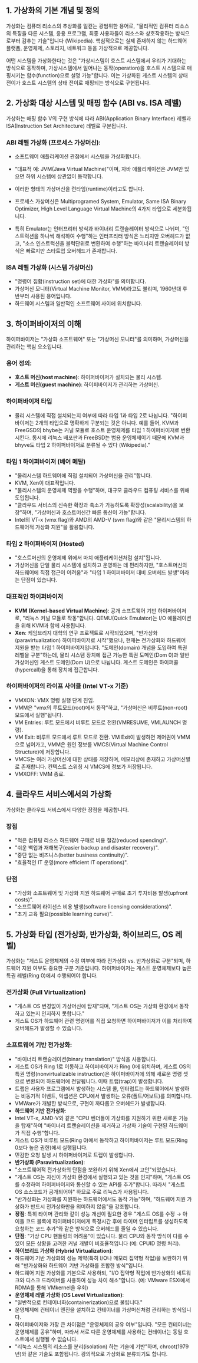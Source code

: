 ## 1. 가상화의 기본 개념 및 정의

가상화는 컴퓨터 리소스의 추상화를 일컫는 광범위한 용어로, "물리적인 컴퓨터 리소스의 특징을 다른 시스템, 응용 프로그램, 최종 사용자들이 리소스와 상호작용하는 방식으로부터 감추는 기술"입니다 (Wikipedia). 핵심적으로는 실제 존재하지 않는 하드웨어 플랫폼, 운영체제, 스토리지, 네트워크 등을 가상적으로 제공합니다.

어떤 시스템을 가상화한다는 것은 "가상시스템이 호스트 시스템에서 우리가 기대하는 방식으로 동작하며, 가상시스템에서 일어나는 동작(operation)을 호스트 시스템으로 매핑시키는 함수(function)으로 설명 가능"합니다. 이는 가상화된 게스트 시스템의 상태 전이가 호스트 시스템의 상태 전이로 매핑되는 방식으로 구현됩니다.

## 2. 가상화 대상 시스템 및 매핑 함수 (ABI vs. ISA 레벨)

가상화는 매핑 함수 V의 구현 방식에 따라 ABI(Application Binary Interface) 레벨과 ISA(Instruction Set Architecture) 레벨로 구분됩니다.

### ABI 레벨 가상화 (프로세스 가상머신):
- 소프트웨어 애플리케이션 관점에서 시스템을 가상화합니다.
- "대표적 예: JVM(Java Virtual Machine)"이며, 자바 애플리케이션은 JVM만 있으면 하위 시스템에 상관없이 동작합니다.
- 이러한 형태의 가상머신을 런타임(runtime)이라고도 합니다.

- 프로세스 가상머신은 Multiprogramed System, Emulator, Same ISA Binary Optimizer, High Level Language Virtual Machine의 4가지 타입으로 세분화됩니다. 
- 특히 Emulator는 인터프리터 방식과 바이너리 트랜슬레이터 방식으로 나뉘며, "인스트럭션을 하나씩 해석하여 수행"하는 인터프리터 방식은 느리지만 오버헤드가 없고, "소스 인스트럭션을 블럭단위로 변환하여 수행"하는 바이너리 트랜슬레이터 방식은 빠르지만 스타트업 오버헤드가 존재합니다.

### ISA 레벨 가상화 (시스템 가상머신)
- "명령어 집합(instruction set)에 대한 가상화"를 의미합니다.
- 가상머신 모니터(Virtual Machine Monitor, VMM)라고도 불리며, 1960년대 후반부터 사용된 용어입니다.
- 하드웨어 시스템과 일반적인 소프트웨어 사이에 위치합니다.

## 3. 하이퍼바이저의 이해

하이퍼바이저는 "가상화 소프트웨어" 또는 "가상머신 모니터"를 의미하며, 가상머신을 관리하는 핵심 요소입니다.

### 용어 정의:
- **호스트 머신(host machine)**: 하이퍼바이저가 설치되는 물리 시스템.
- **게스트 머신(guest machine)**: 하이퍼바이저가 관리하는 가상머신.

### 하이퍼바이저 타입
- 물리 시스템에 직접 설치되는지 여부에 따라 타입 1과 타입 2로 나뉩니다. "하이퍼바이저는 2개의 타입으로 명확하게 구분되는 것은 아니다. 예를 들어, KVM과 FreeGSD의 bhybe는 커널 모듈로 호스트 운영체제를 타입 1 하이퍼바이저로 변환시킨다. 동시에 리눅스 배포판과 FreeBSD는 범용 운영체제이기 때문에 KVM과 bhyve도 타입 2 하이퍼바이저로 분류될 수 있다 (Wikipedia)."

### 타입 1 하이퍼바이저 (베어 메탈)
- "물리시스템 하드웨어에 직접 설치되어 가상머신을 관리"합니다.
- KVM, Xen이 대표적입니다.
- "물리시스템의 운영체제 역할을 수행"하며, 대규모 클라우드 컴퓨팅 서비스를 위해 도입됩니다.
- "클라우드 서비스의 신속한 확장과 축소가 가능하도록 확장성(scalability)을 보장"하며, "가상머신과 호스트머신간 빠른 통신이 가능"합니다.
- Intel의 VT-x (vmx flag)와 AMD의 AMD-V (svm flag)와 같은 "물리시스템의 하드웨어적 가상화 지원"을 활용합니다.

### 타입 2 하이퍼바이저 (Hosted)
- "호스트머신의 운영체제 위에서 마치 애플리케이션처럼 설치"됩니다.
- 가상머신을 단일 물리 시스템에 설치하고 운영하는 데 편리하지만, "호스트머신의 하드웨어에 직접 접근이 어려움"과 "타입 1 하이퍼바이저 대비 오버헤드 발생"이라는 단점이 있습니다.

### 대표적인 하이퍼바이저
- **KVM (Kernel-based Virtual Machine)**: 공개 소프트웨어 기반 하이퍼바이저로, "리눅스 커널 모듈로 작동"합니다. QEMU(Quick Emulator)는 I/O 에뮬레이션을 위해 KVM과 함께 사용됩니다.
- **Xen**: 케임브리지 대학의 연구 프로젝트로 시작되었으며, "반가상화(paravirtualization) 하이퍼바이저로 시작"했으나, 현재는 전가상화와 하드웨어 지원을 받는 타입 1 하이퍼바이저입니다. "도메인(domain) 개념을 도입하여 특권레벨을 구분"하는데, 물리 시스템 장치에 접근 가능한 특권 도메인(Dom 0)과 일반 가상머신인 게스트 도메인(Dom U)으로 나뉩니다. 게스트 도메인은 하이퍼콜(hypercall)을 통해 장치에 접근합니다.

### 하이퍼바이저의 라이프 사이클 (Intel VT-x 기준)
- VMXON: VMX 명령 실행 단계 진입.
- VMM은 "vmx의 루트모드(root)에서 동작"하고, "가상머신은 비루트(non-root) 모드에서 실행"됩니다.
- VM Entries: 루트 모드에서 비루트 모드로 전환(VMRESUME, VMLAUNCH 명령).
- VM Exit: 비루트 모드에서 루트 모드로 전환. VM Exit이 발생하면 제어권이 VMM으로 넘어가고, VMM은 원인 정보를 VMCS(Virtual Machine Control Structure)에 저장합니다.
- VMCS는 여러 가상머신에 대한 상태를 저장하며, 메모리상에 존재하고 가상머신별로 존재합니다. 컨텍스트 스위칭 시 VMCS에 정보가 저장됩니다.
- VMXOFF: VMM 종료.

## 4. 클라우드 서비스에서의 가상화

가상화는 클라우드 서비스에서 다양한 장점을 제공합니다.

### 장점
- "적은 컴퓨팅 리소스 하드웨어 구매로 비용 절감(reduced spending)".
- "쉬운 백업과 재해복구(easier backup and disaster recovery)".
- "중단 없는 비즈니스(better business continuity)".
- "효율적인 IT 운영(more efficient IT operations)".

### 단점
- "가상화 소프트웨어 및 가상화 지원 하드웨어 구매로 초기 투자비용 발생(upfront costs)".
- "소프트웨어 라이선스 비용 발생(software licensing considerations)".
- "초기 교육 필요(possible learning curve)".

## 5. 가상화 타입 (전가상화, 반가상화, 하이브리드, OS 레벨)

가상화는 "게스트 운영체제의 수정 여부에 따라 전가상화 vs. 반가상화로 구분"되며, 하드웨어 지원 여부도 중요한 구분 기준입니다. 하이퍼바이저는 게스트 운영체제보다 높은 특권 레벨(Ring 0)에서 수행되어야 합니다.

### 전가상화 (Full Virtualization)
- "게스트 OS 변경없이 가상머신에 탑재"되며, "게스트 OS는 가상화 환경에서 동작하고 있는지 인지하지 못합니다."
- 게스트 OS가 하드웨어 관련 명령어를 직접 요청하면 하이퍼바이저가 이를 처리하여 오버헤드가 발생할 수 있습니다.

### **소프트웨어 기반 전가상화**:
- "바이너리 트랜슬레이션(binary translation)" 방식을 사용합니다.
- 게스트 OS가 Ring 1로 이동하고 하이퍼바이저가 Ring 0에 위치하며, 게스트 OS의 특권 명령(nonvirtualizable instruction)은 하이퍼바이저에 의해 새로운 명령 셋으로 변환되어 하드웨어에 전달됩니다. 이때 트랩(trap)이 발생합니다.
- 트랩은 사용자 프로그램에서 발생하는 시스템 콜, 인터럽트는 하드웨어에서 발생하는 비동기적 이벤트, 익셉션은 CPU에서 발생하는 오류(폴트/어보트)를 의미합니다.
- VMWare가 개발한 방식으로, 구현이 까다롭고 오버헤드가 발생합니다.
- **하드웨어 기반 전가상화**:
- Intel VT-x, AMD-V와 같은 "CPU 벤더들이 가상화를 지원하기 위한 새로운 기능을 탑재"하여 "바이너리 트랜슬레이션을 제거하고 가상화 기술이 구현된 하드웨어가 직접 수행"합니다.
- 게스트 OS가 비루트 모드(Ring 0)에서 동작하고 하이퍼바이저는 루트 모드(Ring 0보다 높은 권한)에서 실행됩니다.
- 민감한 요청 발생 시 하이퍼바이저로 트랩이 발생합니다.
- **반가상화 (Paravirtualization)**:
- "소프트웨어적 전가상화의 단점을 보완하기 위해 Xen에서 고안"되었습니다.
- "게스트 OS는 자신이 가상화 환경에서 실행되고 있는 것을 인지"하며, "게스트 OS를 수정하여 하이퍼바이저와 통신할 수 있는 API를 추가"합니다. 따라서 "게스트 OS 소스코드가 공개되어야" 하므로 주로 리눅스가 사용됩니다.
- "반가상화는 가상화를 지원하는 하드웨어에서도 동작 가능"하며, "하드웨어 지원 가상화가 반드시 전가상화만을 의미하지 않음"을 강조합니다.
- **장점**: 특히 타이머 관리와 같이 성능 개선이 필요한 경우 "게스트 OS를 수정 → 아이들 코드 블록에 하이퍼바이저에게 특정시간 후에 타이머 인터럽트를 생성하도록 요청하는 코드 추가"와 같은 방식으로 오버헤드를 줄일 수 있습니다.
- **단점**: "가상 CPU 핸들링의 어려움"이 있습니다. 물리 CPU와 동작 방식이 다를 수 있어 모든 상황을 고려한 커널 개발이 비효율적입니다 (예: CPUID 명령 처리).
- **하이브리드 가상화 (Hybrid Virtualization)**:
- 하드웨어 기반 가상화의 성능 제약(특히 I/O나 메모리 집약형 작업)을 보완하기 위해 "반가상화와 하드웨어 기반 가상화를 조합한 방식"입니다.
- 하드웨어 지원 가상화를 기본으로 사용하되, "I/O 집약형 작업에 반가상화의 네트워크와 디스크 드라이버를 사용하여 성능 차이 해소"합니다. (예: VMware ESXi에서 RDMA를 통해 VMkernel을 우회)
- **운영체제 레벨 가상화 (OS Level Virtualization)**:
- "일반적으로 컨테이너화(containerization)으로 불립니다."
- 운영체제에 컨테이너 엔진을 설치하고 컨테이너를 가상머신처럼 관리하는 방식입니다.
- 하이퍼바이저와 가장 큰 차이점은 "운영체제의 공유 여부"입니다. "모든 컨테이너는 운영체제를 공유"하며, 따라서 서로 다른 운영체제를 사용하는 컨테이너는 동일 호스트에서 실행될 수 없습니다.
- "리눅스 시스템의 리소스를 분리(isolation) 하는 기술에 기반"하며, chroot(1979년)와 같은 기술도 포함됩니다. 광의적으로 가상화로 분류되기도 합니다.